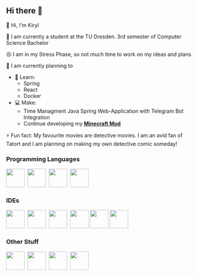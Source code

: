 ## Hi there 👋


👋 Hi, I'm Kiryl

📖 I am currently a student at the TU Dresden. 3rd semester of Computer Science Bachelor

😣 I am in my Stress Phase, so not much time to work on my ideas and plans

🔭 I am currently planning to 
- 🌱 Learn:
  - Spring
  - React
  - Docker
- 💻 Make:
  - Time Managment Java Spring Web-Application with Telegram Bot Integration
  - Continue developing my **[Minecraft Mod](https://github.com/xSpleet/Magpie)**

⚡ Fun fact: My favourite movies are detective movies. I am an avid fan of Tatort and I am planning on making my own detective comic someday!

### Programming Languages

  <div>
    <img src="https://cdn.jsdelivr.net/gh/devicons/devicon@latest/icons/java/java-original.svg" width="50" height="50"/>&nbsp
    <img src="https://cdn.jsdelivr.net/gh/devicons/devicon@latest/icons/python/python-original.svg" width="50" height="50"/>&nbsp
    <img src="https://cdn.jsdelivr.net/gh/devicons/devicon@latest/icons/cplusplus/cplusplus-original.svg" width="50" height="50"/>&nbsp
    <img src="https://cdn.jsdelivr.net/gh/devicons/devicon@latest/icons/cplusplus/csharp-original.svg" width="50" height="50"/>&nbsp
  </div>
  
### IDEs

  <div>
    <img src="https://cdn.jsdelivr.net/gh/devicons/devicon@latest/icons/intellij/intellij-original.svg" width="50" height="50"/>&nbsp
    <img src="https://cdn.jsdelivr.net/gh/devicons/devicon@latest/icons/pycharm/pycharm-original.svg" width="50" height="50"/>&nbsp
    <img src="https://cdn.jsdelivr.net/gh/devicons/devicon@latest/icons/eclipse/eclipse-original.svg" width="50" height="50"/>&nbsp
    <img src="https://cdn.jsdelivr.net/gh/devicons/devicon@latest/icons/vscode/vscode-original.svg" width="50" height="50"/>
    <img src="https://cdn.jsdelivr.net/gh/devicons/devicon@latest/icons/vscode/visualstudio-original.svg" width="50" height="50"/>
    <img src="https://cdn.jsdelivr.net/gh/devicons/devicon@latest/icons/vscode/rider-original.svg" width="50" height="50"/>
  </div>
  
### Other Stuff

  <div>
    <img src="https://cdn.jsdelivr.net/gh/devicons/devicon@latest/icons/git/git-original.svg" width="50" height="50"/>&nbsp
    <img src="https://cdn.jsdelivr.net/gh/devicons/devicon@latest/icons/mysql/mysql-original.svg" width="50" height="50"/>&nbsp
    <img src="https://cdn.jsdelivr.net/gh/devicons/devicon@latest/icons/ubuntu/ubuntu-original.svg" width="50" height="50"/>&nbsp
    <img src="https://cdn.jsdelivr.net/gh/devicons/devicon@latest/icons/photoshop/photoshop-original.svg" width="50" height="50"/>
  </div>
